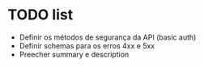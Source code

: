 # TODO list
- Definir os métodos de segurança da API (basic auth)
- Definir schemas para os erros 4xx e 5xx
- Preecher summary e description

